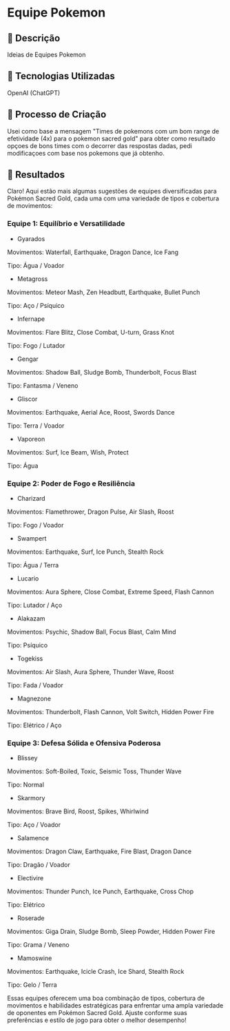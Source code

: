 # Equipe Pokemon

## 📒 Descrição
Ideias de Equipes Pokemon

## 🤖 Tecnologias Utilizadas
OpenAI (ChatGPT)

## 🧐 Processo de Criação
Usei como base a mensagem "Times de pokemons com um bom range de efetividade (4x) para o pokemon sacred gold" para obter como resultado opçoes de bons times com o decorrer das respostas dadas, pedi modificaçoes com base nos pokemons que já obtenho.

## 🚀 Resultados
Claro! Aqui estão mais algumas sugestões de equipes diversificadas para Pokémon Sacred Gold, cada uma com uma variedade de tipos e cobertura de movimentos:

### Equipe 1: Equilíbrio e Versatilidade
- Gyarados

Movimentos: Waterfall, Earthquake, Dragon Dance, Ice Fang

Tipo: Água / Voador

- Metagross

Movimentos: Meteor Mash, Zen Headbutt, Earthquake, Bullet Punch

Tipo: Aço / Psíquico

- Infernape

Movimentos: Flare Blitz, Close Combat, U-turn, Grass Knot

Tipo: Fogo / Lutador

- Gengar

Movimentos: Shadow Ball, Sludge Bomb, Thunderbolt, Focus Blast

Tipo: Fantasma / Veneno

- Gliscor

Movimentos: Earthquake, Aerial Ace, Roost, Swords Dance

Tipo: Terra / Voador

- Vaporeon

Movimentos: Surf, Ice Beam, Wish, Protect

Tipo: Água

### Equipe 2: Poder de Fogo e Resiliência
- Charizard

Movimentos: Flamethrower, Dragon Pulse, Air Slash, Roost

Tipo: Fogo / Voador

- Swampert

Movimentos: Earthquake, Surf, Ice Punch, Stealth Rock

Tipo: Água / Terra

- Lucario

Movimentos: Aura Sphere, Close Combat, Extreme Speed, Flash Cannon

Tipo: Lutador / Aço

- Alakazam

Movimentos: Psychic, Shadow Ball, Focus Blast, Calm Mind

Tipo: Psíquico

- Togekiss

Movimentos: Air Slash, Aura Sphere, Thunder Wave, Roost

Tipo: Fada / Voador

- Magnezone

Movimentos: Thunderbolt, Flash Cannon, Volt Switch, Hidden Power Fire

Tipo: Elétrico / Aço

### Equipe 3: Defesa Sólida e Ofensiva Poderosa
- Blissey

Movimentos: Soft-Boiled, Toxic, Seismic Toss, Thunder Wave

Tipo: Normal

- Skarmory

Movimentos: Brave Bird, Roost, Spikes, Whirlwind

Tipo: Aço / Voador

- Salamence

Movimentos: Dragon Claw, Earthquake, Fire Blast, Dragon Dance

Tipo: Dragão / Voador

- Electivire

Movimentos: Thunder Punch, Ice Punch, Earthquake, Cross Chop

Tipo: Elétrico

- Roserade

Movimentos: Giga Drain, Sludge Bomb, Sleep Powder, Hidden Power Fire

Tipo: Grama / Veneno

- Mamoswine

Movimentos: Earthquake, Icicle Crash, Ice Shard, Stealth Rock

Tipo: Gelo / Terra

Essas equipes oferecem uma boa combinação de tipos, cobertura de movimentos e habilidades estratégicas para enfrentar uma ampla variedade de oponentes em Pokémon Sacred Gold. Ajuste conforme suas preferências e estilo de jogo para obter o melhor desempenho!
